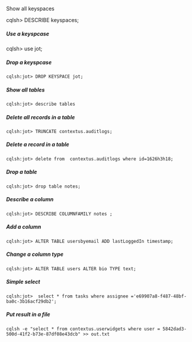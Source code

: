 Show all keyspaces

cqlsh> DESCRIBE keyspaces;

##### Use a keyspcase
cqlsh> use jot;

##### Drop  a keyspcase
```
cqlsh:jot> DROP KEYSPACE jot;
```

##### Show all tables
```
cqlsh:jot> describe tables
```
##### Delete all records in a table
```
cqlsh:jot> TRUNCATE contextus.auditlogs;
```

##### Delete a record in a table
```
cqlsh:jot> delete from  contextus.auditlogs where id=1626h3h18;
```
##### Drop a table
```
cqlsh:jot> drop table notes;
```
##### Describe a column

```
cqlsh:jot> DESCRIBE COLUMNFAMILY notes ;
```
##### Add a column
```
cqlsh:jot> ALTER TABLE usersbyemail ADD lastLoggedIn timestamp;
```

##### Change a column type
```
cqlsh:jot> ALTER TABLE users ALTER bio TYPE text;
```

##### Simple select
```
cqlsh:jot>  select * from tasks where assignee ='e69907a8-f487-48bf-ba0c-3b16acf29db2';
```
##### Put  result in a file
```
cqlsh -e "select * from contextus.userwidgets where user = 5842dad3-500d-41f2-b73e-87df08e43dcb" >> out.txt
```
